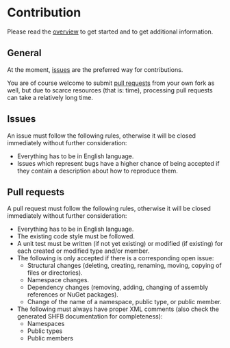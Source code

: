 # Contribution

Please read the [overview](README.md) to get started and to get additional information.

## General

At the moment, [issues](https://github.com/RotenInformatik/RI_Framework/issues) are the preferred way for contributions.

You are of course welcome to submit [pull requests](https://github.com/RotenInformatik/RI_Framework/pulls) from your own fork as well, but due to scarce resources (that is: time), processing pull requests can take a relatively long time.

## Issues

An issue must follow the following rules, otherwise it will be closed immediately without further consideration:

 * Everything has to be in English language.
 * Issues which represent bugs have a higher chance of being accepted if they contain a description about how to reproduce them.

## Pull requests

A pull request must follow the following rules, otherwise it will be closed immediately without further consideration:

 * Everything has to be in English language.
 * The existing code style must be followed.
 * A unit test must be written (if not yet existing) or modified (if existing) for each created or modified type and/or member.
 * The following is only accepted if there is a corresponding open issue:
   * Structural changes (deleting, creating, renaming, moving, copying of files or directories).
   * Namespace changes.
   * Dependency changes (removing, adding, changing of assembly references or NuGet packages).
   * Change of the name of a namespace, public type, or public member.
 * The following must always have proper XML comments (also check the generated SHFB documentation for completeness):
   * Namespaces
   * Public types
   * Public members
